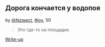 ## Дорога кончается у водопоя
by [@fezwect](https://github.com/fezwect), [#joy](/README.md#joy), 50

> Это где-то на площадке.

[Write-up](WRITEUP.md)